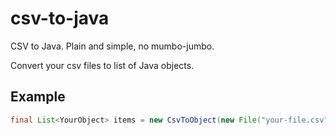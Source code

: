 # csv-to-java
CSV to Java. Plain and simple, no mumbo-jumbo.

Convert your csv files to list of Java objects.

## Example
```java
final List<YourObject> items = new CsvToObject(new File("your-file.csv").toObjectList(YourObject.class);
```